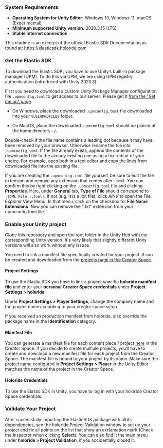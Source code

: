 ### System Requirements

- **Operating System for Unity Editor:** Windows 10, Windows 11, macOS (Experimental)
- **Minimum supported Unity version:** 2020.3.15 (LTS)
- **Stable internet connection**

This readme is an excerpt of the official Elastic SDK Documentation as found at: https://elasticsdk.holoride.com

### Get the Elastic SDK

To download the Elastic SDK, you have to use Unity’s built-in package manager (UPM). To do this via UPM, we are using
UPM registry authentication (introduced with Unity 2020.3).

First you need to download a custom Unity Package Manager configuration file `.upmconfig.toml` to get access to our
server:
Please get it [from the "Set me up" page](https://developer.holoride.com/set_me_up).

- On Windows, place the downloaded `.upmconfig.toml` file downloaded into your `%USERPROFILE%` folder.

- On MacOS, place the downloaded `.upmconfig.toml` should be placed at the home directory `~/`.

Double-check if the file name contains a leading dot because it may have been removed by your browser. Otherwise rename
the file into `.upmconfig.toml`. If the file already exists, append the contents of the downloaded file to the already
existing one using a text editor of your choice. For example, open both in a text editor and copy the lines from downloaded file into the existing file.

If you are creating the `.upmconfig.toml` file yourself, be sure to edit the file extension and remove
any extension that comes after `.toml`. You can confirm this by right clicking on the `.upmconfig.toml` file and
clicking **Properties**. Here, under **General** tab, **Type of File** should correspond to `.TOML File (.toml)`. If
not (e.g. it is a .txt file), click *Alt-V* to open the File Explorer View Menu. In that menu, click on the checkbox
for **File Name Extensions**. Now you can remove the ".txt" extension from your upmconfig.toml file.

### Enable your Unity project

Clone this repository and open the root folder in the Unity Hub with the corresponding Unity version.
It's very likely that slightly different Unity versions will also work without any issues.

You need to link a manifest file specifically created for
your project. It can be created and downloaded from
the [projects page in the Creator Space](https://developer.holoride.com/projects).

#### Project Settings

To use the Elastic SDK you have to link a project specific **holoride manifest file** and enter your **personal Creator
Space credentials** under **Project Settings > holoride**

Under **Project Settings > Player Settings**, change the company name and the project name according to your creator space setup.

If you received an production manifest from holoride, also override the package name in the **Identification** category. 

#### Manifest File

You can generate a manifest file for each content piece / project [here](https://developer.holoride.com/projects) in the
Creator Space. If you decide to create multiple projects, you’ll have to create and download a new manifest file for
each project from the Creator Space. The manifest file is bound to your project by its name. Make sure the project name
configured in **Project Settings >
Player** in the Unity Editor matches the name of the project in the Creator Space.

#### Holoride Credentials

To use the Elastic SDK in Unity, you have to log in with your holoride Creator Space credentials.

### Validate Your Project

After successfully importing the ElasticSDK package with all its dependencies, see the holoride Project Validation
window to set up your project and fix all points on the list that show an exclamation mark (Check the Inspector when
clicking **Select**). You can also find it the main menu under **holoride > Project Validation**, if you accidentally
closed it.